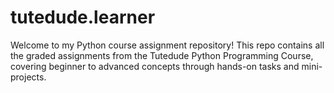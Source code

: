 # tutedude.learner
Welcome to my Python course assignment repository! This repo contains all the graded assignments from the Tutedude Python Programming Course, covering beginner to advanced concepts through hands-on tasks and mini-projects.
